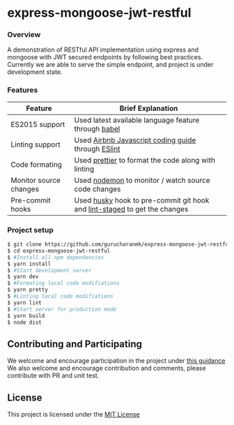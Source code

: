 
# express-mongoose-jwt-restful

### Overview
A demonstration of RESTful API implementation using express and mongoose with JWT secured endpoints by following best practices.
Currently we are able to serve the simple endpoint, and project is under development state.

### Features
| Feature | Brief Explanation |
| ------ | ------ |
| ES2015 support | Used latest available language feature through [babel](https://babeljs.io/) |
| Linting support | Used [Airbnb Javascript coding guide](https://github.com/airbnb/javascript/tree/master/packages/eslint-config-airbnb) through [ESlint](https://eslint.org/) |
| Code formating | Used [prettier](https://prettier.io/) to format the code along with linting |
| Monitor source changes | Used [nodemon](https://nodemon.io/) to monitor / watch source code changes |
| Pre-commit hooks | Used [husky](https://github.com/typicode/husky) hook to pre-commit git hook and [lint-staged](https://github.com/okonet/lint-staged) to get the changes |

### Project setup
```sh
$ git clone https://github.com/gurucharanmk/express-mongoose-jwt-restful.git
$ cd express-mongoose-jwt-restful
$ #Install all npm dependencies
$ yarn install
$ #Start development server
$ yarn dev
$ #Formating local code modifiations
$ yarn pretty
$ #Linting local code modifiations
$ yarn lint
$ #Start server for production mode
$ yarn build
$ node dist
```

## Contributing and Participating
We welcome and encourage participation in the project under [this guidance](https://github.com/gurucharanmk/express-mongoose-jwt-restful/blob/master/CODE_OF_CONDUCT.md)
We also welcome and encourage contribution and comments, please contribute  with PR and unit test.

## License
This project is licensed under the [MIT License](https://github.com/gurucharanmk/express-mongoose-jwt-restful/blob/master/LICENSE)
